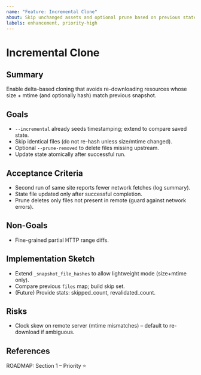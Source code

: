 ```yaml
---
name: "Feature: Incremental Clone"
about: Skip unchanged assets and optional prune based on previous state
labels: enhancement, priority-high
---
```


# Incremental Clone

## Summary

Enable delta-based cloning that avoids re-downloading resources whose size + mtime (and optionally hash) match previous snapshot.

## Goals


- `--incremental` already seeds timestamping; extend to compare saved state.
- Skip identical files (do not re-hash unless size/mtime changed).
- Optional `--prune-removed` to delete files missing upstream.
- Update state atomically after successful run.

## Acceptance Criteria


- Second run of same site reports fewer network fetches (log summary).
- State file updated only after successful completion.
- Prune deletes only files not present in remote (guard against network errors).

## Non-Goals


- Fine-grained partial HTTP range diffs.

## Implementation Sketch


- Extend `_snapshot_file_hashes` to allow lightweight mode (size+mtime only).
- Compare previous `files` map; build skip set.
- (Future) Provide stats: skipped_count, revalidated_count.

## Risks


- Clock skew on remote server (mtime mismatches) – default to re-download if ambiguous.

## References

ROADMAP: Section 1 – Priority ⭐
